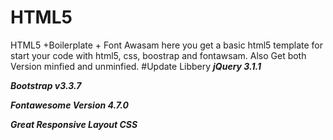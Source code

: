 # HTML5
HTML5 +Boilerplate + Font Awasam 
here you get a basic html5 template for start your code with html5, css, boostrap and fontawsam.
Also Get both Version minfied and unminfied.
#Update Libbery 
***jQuery 3.1.1***

***Bootstrap v3.3.7***

***Fontawesome Version 4.7.0***

***Great Responsive Layout CSS***
